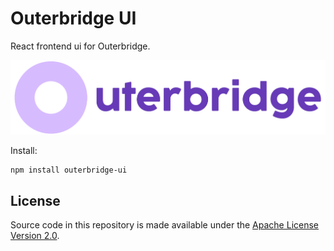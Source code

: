 # Outerbridge UI

React frontend ui for Outerbridge.

![Outerbridge](../../assets/outerbridge_brand.png)

Install:
```
npm install outerbridge-ui
```

## License
Source code in this repository is made available under the [Apache License Version 2.0](../../LICENSE.md).
